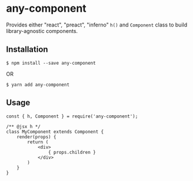 any-component
=============
Provides either "react", "preact", "inferno" `h()` and `Component` class to build library-agnostic components.

## Installation
```
$ npm install --save any-component
```
OR
```
$ yarn add any-component
```

## Usage
```
const { h, Component } = require('any-component');

/** @jsx h */
class MyComponent extends Component {
    render(props) {
        return (
            <div>
                { props.children }
            </div>
        )
    }
}
```
